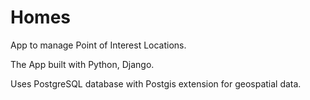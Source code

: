 # Homes

App to manage Point of Interest Locations. 

The App built with Python, Django.

Uses PostgreSQL database with Postgis extension for geospatial data.


